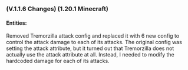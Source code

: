 ### **(V.1.1.6 Changes) (1.20.1 Minecraft)**

#### Entities:
Removed Tremorzilla attack config and replaced it with 6 new config to control the attack damage to each of its attacks.
The original config was setting the attack attribute, but it turned out that Tremorzilla does not actually use the attack attribute at all.
Instead, I needed to modify the hardcoded damage for each of its attacks.